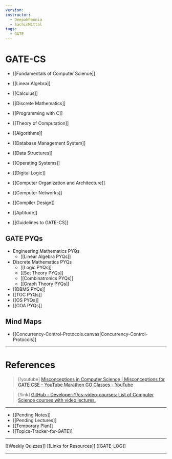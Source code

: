 ```yaml
---
version: 
instructor:
  - DeepakPoonia
  - SachinMittal
tags:
  - GATE
---
```

# GATE-CS

- [[Fundamentals of Computer Science]]

- [[Linear Algebra]]
- [[Calculus]]
- [[Discrete Mathematics]]
- [[Programming with C]]
- [[Theory of Computation]]
- [[Algorithms]]
- [[Database Management System]]
- [[Data Structures]]
- [[Operating Systems]]
- [[Digital Logic]]
- [[Computer Organization and Architecture]]
- [[Computer Networks]]
- [[Compiler Design]]
- [[Aptitude]]

- [[Guidelines to GATE-CS]]

## GATE PYQs

- Engineering Mathematics PYQs
	- [[Linear Algebra PYQs]]
- Discrete Mathematics PYQs
	- [[Logic PYQs]]
	- [[Set Theory PYQs]]
	- [[Combinatronics PYQs]]
	- [[Graph Theory PYQs]]
- [[DBMS PYQs]]
- [[TOC PYQs]]
- [[OS PYQs]]
- [[COA PYQs]]


## Mind Maps

- [[Concurrency-Control-Protocols.canvas|Concurrency-Control-Protocols]]


---
# References

> [!youtube] 
> [Misconceptions in Computer Science | Misconceptions for GATE CSE - YouTube](https://www.youtube.com/playlist?list=PLIPZ2_p3RNHh1eUa2maGFYeI1oc6XBdfA)
> [Marathon GO Classes - YouTube](https://www.youtube.com/playlist?list=PLIPZ2_p3RNHgz_uIqO3iGfZETeqNAyVUH)


> [!link] 
> [GitHub - Developer-Y/cs-video-courses: List of Computer Science courses with video lectures.](https://github.com/Developer-Y/cs-video-courses)


---
- [[Pending Notes]]
- [[Pending Lectures]]
- [[Temporary Plan]]
- [[Topics-Tracker-for-GATE]]
---
[[Weekly Quizzes]]
[[Links for Resources]]
[[GATE-LOG]]

---
